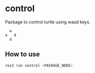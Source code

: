 # control

Package to control turtle using wasd keys.

```text
  w
a   d
  d
```

## How to use

```sh
ros2 run control <PACKAGE_NODE>
```